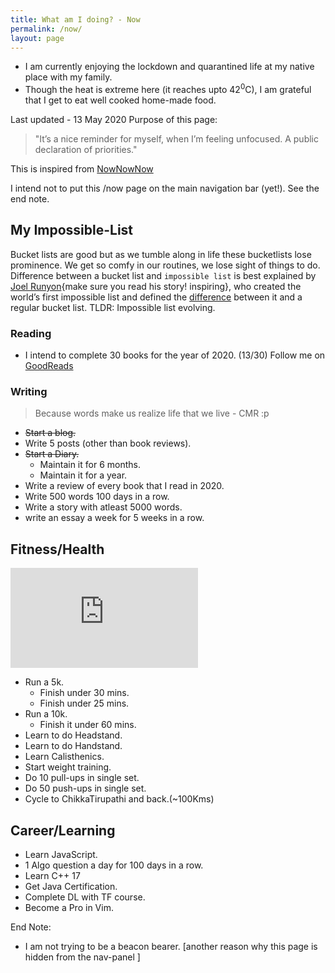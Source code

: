 ```yaml
---
title: What am I doing? - Now
permalink: /now/
layout: page
---
```


- I am currently enjoying the lockdown and quarantined life at my native place with my family.
- Though the heat is extreme here (it reaches upto 42<sup>0</sup>C), I am grateful that I get to eat well cooked home-made food.

Last updated - 13 May 2020
Purpose of this page:
> "It’s a nice reminder for myself, when I’m feeling unfocused. A public declaration of priorities."

This is inspired from [NowNowNow](https://nownownow.com/)

I intend not to put this /now page on the main navigation bar (yet!). See the end note.

## My Impossible-List

Bucket lists are good but as we tumble along in life these bucketlists lose prominence. We get so comfy in our routines, we lose sight of things to do. Difference between a bucket list and `impossible list` is best explained by [Joel Runyon](https://impossiblehq.com/about/joel/){make sure you read his story! inspiring}, who created the world’s first impossible list and defined the [difference](https://impossiblehq.com/the-impossible-list-is-not-a-bucket-list/) between it and a regular bucket list.
TLDR: Impossible list evolving.

### Reading

- I intend to complete 30 books for the year of 2020. (13/30)
Follow me on [GoodReads](https://www.goodreads.com/user/show/33625087-cmrmahesh)

### Writing
> Because words make us realize life that we live - CMR :p

- ~~Start a blog.~~
- Write 5 posts (other than book reviews).
- ~~Start a Diary.~~
  - Maintain it for 6 months.
  - Maintain it for a year.
- Write a review of every book that I read in 2020.
- Write 500 words 100 days in a row.
- Write a story with atleast 5000 words.
- write an essay a week for 5 weeks in a row.

## Fitness/Health

<iframe height='160' width='300' frameborder='0' allowtransparency='true' scrolling='no' src='https://www.strava.com/athletes/34532385/activity-summary/5b536a0d78569408cae7745b3a27ba7d7a02e8e7'></iframe>

- Run a 5k.
  - Finish under 30 mins.
  - Finish under 25 mins.
- Run a 10k.
  - Finish it under 60 mins.
- Learn to do Headstand.
- Learn to do Handstand.
- Learn Calisthenics.
- Start weight training.
- Do 10 pull-ups in single set.
- Do 50 push-ups in single set.
- Cycle to ChikkaTirupathi and back.(~100Kms)

## Career/Learning

- Learn JavaScript.
- 1 Algo question a day for 100 days in a row.
- Learn C++ 17
- Get Java Certification.
- Complete DL with TF course.
- Become a Pro in Vim.

End Note:

- I am not trying to be a beacon bearer. [another reason why this page is hidden from the nav-panel ]
